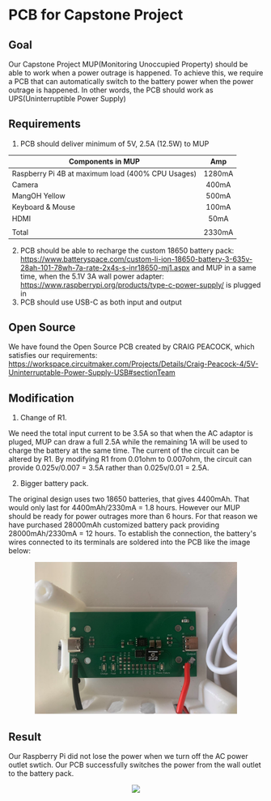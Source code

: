 # PCB for Capstone Project

## Goal
Our Capstone Project MUP(Monitoring Unoccupied Property) should be able to work when a power outrage is happened. To achieve this, we require a PCB that can automatically switch to the battery power when the power outrage is happened. In other words, the PCB should work as UPS(Uninterruptible Power Supply)

## Requirements
1. PCB should deliver minimum of 5V, 2.5A (12.5W) to MUP 

| Components in MUP    | Amp           |
| ------------- |:-------------:| 
| Raspberry Pi 4B at maximum load (400% CPU Usages)     | 1280mA
| Camera      | 400mA      | 
| MangOH Yellow | 500mA      |
| Keyboard & Mouse | 100mA |
| HDMI | 50mA|
| | |
| Total| 2330mA |

2. PCB should be able to recharge the custom 18650 battery pack: https://www.batteryspace.com/custom-li-ion-18650-battery-3-635v-28ah-101-78wh-7a-rate-2x4s-s-inr18650-mj1.aspx  and MUP in a same time, when the 5.1V 3A wall power adapter: https://www.raspberrypi.org/products/type-c-power-supply/ is plugged in
3. PCB should use USB-C as both input and output

## Open Source 
We have found the Open Source PCB created by CRAIG PEACOCK, which satisfies our requirements:
https://workspace.circuitmaker.com/Projects/Details/Craig-Peacock-4/5V-Uninterruptable-Power-Supply-USB#sectionTeam

## Modification
1. Change of R1. 

We need the total input current to be 3.5A so that when the AC adaptor is pluged, MUP can draw a full 2.5A while the remaining 1A will be used to charge the battery at the same time. The current of the circuit can be altered by R1. By modifying R1 from 0.01ohm to 0.007ohm, the circuit can provide 0.025v/0.007 = 3.5A rather than 0.025v/0.01 = 2.5A.

2. Bigger battery pack.

The original design uses two 18650 batteries, that gives 4400mAh. That would only last for 4400mAh/2330mA = 1.8 hours. However our MUP should be ready for power outrages more than 6 hours. For that reason we have purchased 28000mAh customized battery pack providing 28000mAh/2330mA = 12 hours. To establish the connection, the battery's wires connected to its terminals are soldered into the PCB like the image below:
<p align="center">
   <img src="Video_and_Images/PMS_image.jpg" width="400" >
</p>


## Result
Our Raspberry Pi did not lose the power when we turn off the AC power outlet swtich. Our PCB successfully switches the power from the wall outlet to the battery pack.

<p align="center">
   <img src="Video_and_Images/PMS_Animated_GIF.gif">
</p>
